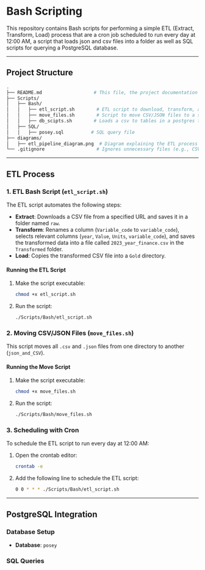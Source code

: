 

# Bash Scripting 

This repository contains Bash scripts for performing a simple ETL (Extract, Transform, Load) process that are a cron job scheduled to run every day at 12:00 AM, a script that loads json and csv files into a folder as well as SQL scripts for querying a PostgreSQL database. 

---

## **Project Structure**

```bash
.
├── README.md                   # This file, the project documentation
├── Scripts/
│   ├── Bash/
│   │   ├── etl_script.sh        # ETL script to download, transform, and load CSV files
│   │   ├── move_files.sh        # Script to move CSV/JSON files to a specific folder
│   │   ├── db_scipts.sh        # Loads a csv to tables in a postgres table
│   ├── SQL/
│   │   ├── posey.sql          # SQL query file
├── diagrams/
│   ├── etl_pipeline_diagram.png  # Diagram explaining the ETL process
└── .gitignore                   # Ignores unnecessary files (e.g., CSV files, credentials)
```

---

## **ETL Process**

### **1. ETL Bash Script (`etl_script.sh`)**

The ETL script automates the following steps:

- **Extract**: Downloads a CSV file from a specified URL and saves it in a folder named `raw`.
- **Transform**: Renames a column (`Variable_code` to `variable_code`), selects relevant columns (`year`, `Value`, `Units`, `variable_code`), and saves the transformed data into a file called `2023_year_finance.csv` in the `Transformed` folder.
- **Load**: Copies the transformed CSV file into a `Gold` directory.

#### **Running the ETL Script**

1. Make the script executable:

    ```bash
    chmod +x etl_script.sh
    ```

2. Run the script:

    ```bash
    ./Scripts/Bash/etl_script.sh
    ```

### **2. Moving CSV/JSON Files (`move_files.sh`)**

This script moves all `.csv` and `.json` files from one directory to another (`json_and_CSV`).

#### **Running the Move Script**

1. Make the script executable:

    ```bash
    chmod +x move_files.sh
    ```

2. Run the script:

    ```bash
    ./Scripts/Bash/move_files.sh
    ```

### **3. Scheduling with Cron**

To schedule the ETL script to run every day at 12:00 AM:

1. Open the crontab editor:

    ```bash
    crontab -e
    ```

2. Add the following line to schedule the ETL script:

    ```bash
    0 0 * * * ./Scripts/Bash/etl_script.sh
    ```

---

## **PostgreSQL Integration**

### **Database Setup**

- **Database**: `posey`
  
### **SQL Queries**





